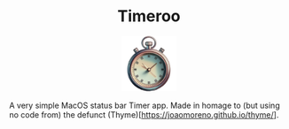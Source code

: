<div align="center">

<h1>Timeroo</h2>

<img src="https://github.com/ErezVolk/Timeroo/blob/main/Timeroo/Assets.xcassets/AppIcon.appiconset/PS-Timeroo-2-512.png?raw=true" width="100px" >

</div>

A very simple MacOS status bar Timer app. Made in homage to (but using no code from) the defunct (Thyme)[https://joaomoreno.github.io/thyme/].

